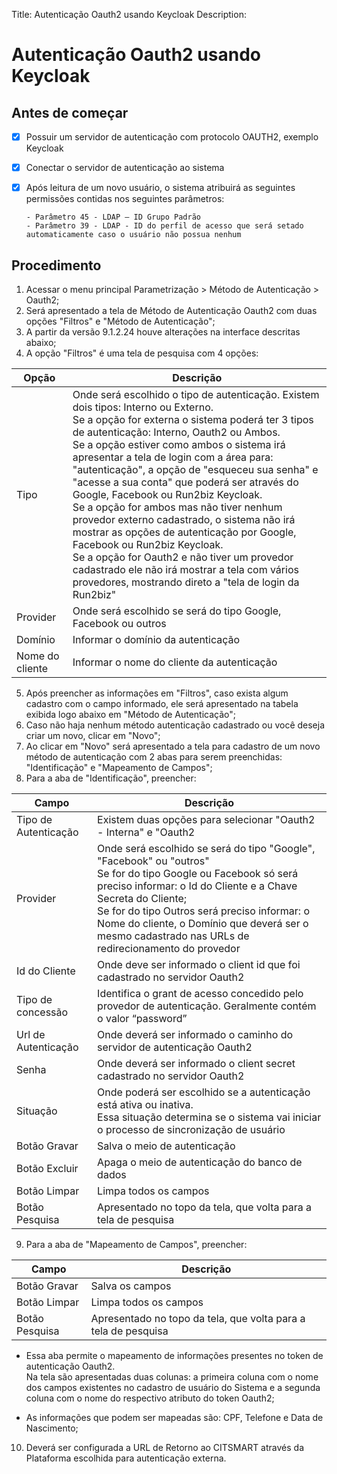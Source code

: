 Title: Autenticação Oauth2 usando Keycloak
Description:

# Autenticação Oauth2 usando Keycloak


## Antes de começar

- [x] Possuir um servidor de autenticação com protocolo OAUTH2, exemplo Keycloak  
- [x] Conectar o servidor de autenticação ao sistema  
- [x] Após leitura de um novo usuário, o sistema atribuirá as seguintes permissões contidas nos seguintes parâmetros: 

      - Parâmetro 45 - LDAP – ID Grupo Padrão  
      - Parâmetro 39 - LDAP - ID do perfil de acesso que será setado automaticamente caso o usuário não possua nenhum


## Procedimento

1. Acessar o menu principal Parametrização > Método de Autenticação > Oauth2;  
2. Será apresentado a tela de Método de Autenticação Oauth2 com duas opções "Filtros" e "Método de Autenticação";
3. A partir da versão 9.1.2.24 houve alterações na interface descritas abaixo;  
4. A opção "Filtros" é uma tela de pesquisa com 4 opções:

|Opção|Descrição|
|-----|---------|
|Tipo| Onde será escolhido o tipo de autenticação. Existem dois tipos: Interno ou Externo. <br /> Se a opção for externa o sistema poderá ter 3 tipos de autenticação: Interno, Oauth2 ou Ambos. <br /> Se a opção estiver como ambos o sistema irá apresentar a tela de login com a área para: "autenticação", a opção de "esqueceu sua senha" e "acesse a sua conta" que poderá ser através do Google, Facebook ou Run2biz Keycloak. <br /> Se a opção for ambos mas não tiver nenhum provedor externo cadastrado, o sistema não irá mostrar as opções de autenticação por Google, Facebook ou Run2biz Keycloak. <br /> Se a opção for Oauth2 e não tiver um provedor cadastrado ele não irá mostrar a tela com vários provedores, mostrando direto a "tela de login da Run2biz"|
|Provider| Onde será escolhido se será do tipo Google, Facebook ou outros|
|Domínio| Informar o domínio da autenticação|
|Nome do cliente| Informar o nome do cliente da autenticação|


5. Após preencher as informações em "Filtros", caso exista algum cadastro com o campo informado, ele será apresentado na tabela exibida logo abaixo em "Método de Autenticação";  
6. Caso não haja nenhum método autenticação cadastrado ou você deseja criar um novo, clicar em "Novo";  
7. Ao clicar em "Novo" será apresentado a tela para cadastro de um novo método de autenticação com 2 abas para serem preenchidas: "Identificação" e "Mapeamento de Campos";  
8. Para a aba de "Identificação", preencher:

|Campo|Descrição|
|-----|---------|
|Tipo de Autenticação| Existem duas opções para selecionar "Oauth2 - Interna" e "Oauth2|
|Provider| Onde será escolhido se será do tipo "Google", "Facebook" ou "outros" <br /> Se for do tipo Google ou Facebook só será preciso informar: o Id do Cliente e a Chave Secreta do Cliente; <br /> Se for do tipo Outros será preciso informar: o Nome do cliente, o Domínio que deverá ser o mesmo cadastrado nas URLs de redirecionamento do provedor|
|Id do Cliente| Onde deve ser informado o client id que foi cadastrado no servidor Oauth2| 
|Tipo de concessão| Identifica o grant de acesso concedido pelo provedor de autenticação. Geralmente contém o valor “password”|
|Url de Autenticação| Onde deverá ser informado o caminho do servidor de autenticação Oauth2 |
|Senha| Onde deverá ser informado o client secret cadastrado no servidor Oauth2 | 
|Situação| Onde poderá ser escolhido se a autenticação está ativa ou inativa. <br /> Essa situação determina se o sistema vai iniciar o processo de sincronização de usuário |
|Botão Gravar| Salva o meio de autenticação|
|Botão Excluir| Apaga o meio de autenticação do banco de dados|
|Botão Limpar| Limpa todos os campos|
|Botão Pesquisa| Apresentado no topo da tela, que volta para a tela de pesquisa|


9. Para a aba de "Mapeamento de Campos", preencher:

|Campo|Descrição|
|-----|---------|
|Botão Gravar| Salva os campos|
|Botão Limpar| Limpa todos os campos|
|Botão Pesquisa| Apresentado no topo da tela, que volta para a tela de pesquisa|

- Essa aba permite o mapeamento de informações presentes no token de autenticação Oauth2. <br /> Na tela são apresentadas duas colunas: a primeira coluna com o nome dos campos existentes no cadastro de usuário do Sistema e a segunda coluna com o nome do respectivo atributo do token Oauth2;
      
- As informações que podem ser mapeadas são: CPF, Telefone e Data de Nascimento;


10. Deverá ser configurada a URL de Retorno ao CITSMART através da Plataforma escolhida para autenticação externa. 

    

